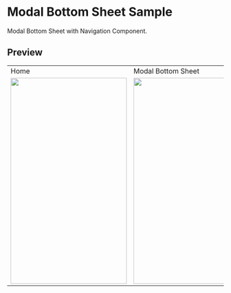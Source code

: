 # Modal Bottom Sheet Sample
Modal Bottom Sheet with Navigation Component.

## Preview
<table>
  <tr>
    <td> Home </td>  
    <td> Modal Bottom Sheet </td>
  </tr>
  <tr>
    <td valign="top"><img src=https://user-images.githubusercontent.com/56589369/133880462-ac04e395-2664-4229-9d45-65ffb75d7f66.png  height="480" width="270"></td>
    <td valign="top"><img src=https://user-images.githubusercontent.com/56589369/133880466-fccf5a66-5e4f-4081-abe4-0b86c790c640.png  height="480" width="270"></td>
  </tr>
 </table>

